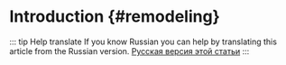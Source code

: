 # Introduction {#remodeling}

::: tip Help translate
If you know Russian you can help by translating this article from the Russian version.
[Русская версия этой статьи](/ru/guide/modelling/introduction/)
:::

